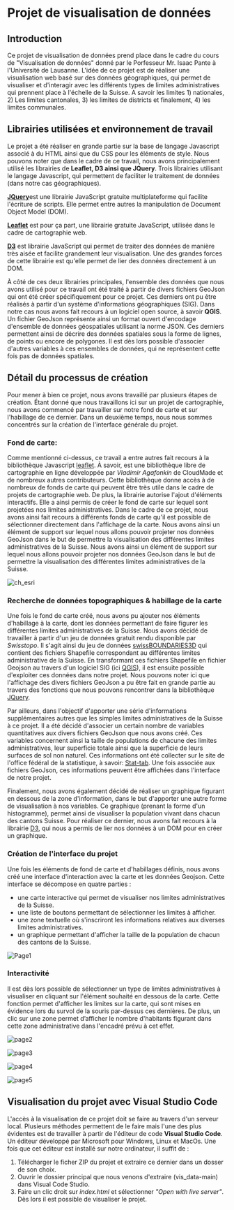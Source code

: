 # Projet de visualisation de données

## Introduction                                                                 

Ce projet de visualisation de données prend place dans le cadre du cours de "Visualisation de données" donné par le Porfesseur Mr. Isaac Pante à l'Université de Lausanne.
L'idée de ce projet est de réaliser une visualisation web basé sur des données géographiques, qui permet de visualiser et d'interagir avec les différents types de limites administratives qui prennent place à l'échelle de la Suisse. A savoir les limites 1) nationales, 2) Les limites cantonales, 3) les limites de districts et finalement, 4) les limites communales.




## Librairies utilisées et environnement de travail

Le projet a été réaliser en grande partie sur la base de langage Javascript associé à du HTML ainsi que du CSS pour les éléments de style. Nous pouvons noter que dans le cadre de ce travail, nous avons principalement utilisé les librairies de __Leaflet, D3 ainsi que JQuery__. Trois librairies utilisant le langage Javascript, qui permettent de faciliter le traitement de données (dans notre cas géographiques).

[__JQuery__](https://jquery.com/)est une librairie JavaScript gratuite multiplateforme qui facilite l'écriture de scripts. Elle permet entre autres la manipulation de Document Object Model (DOM). 

[__Leaflet__](https://leafletjs.com/) est pour ça part, une librairie gratuite JavaScript, utilisée dans le cadre de cartographie web.

[__D3__](https://d3js.org/) est librairie JavaScript qui permet de traiter des données de manière très aisée et facilite grandement leur visualisation. Une des grandes forces de cette librairie est qu'elle permet de lier des données directement à un DOM.

À côté de ces deux librairies principales, l'ensemble des données que nous avons utilisé pour ce travail ont été traité à partir de divers fichiers GeoJson qui ont été créer spécifiquement pour ce projet. Ces derniers ont pu être réalisés à partir d'un système d'informations géographiques (SIG). Dans notre cas nous avons fait recours à un logiciel open source, à savoir __QGIS__.
Un fichier GeoJson représente ainsi un format ouvert d'encodage d'ensemble de données géospatiales utilisant la norme JSON. Ces derniers permettent ainsi de décrire des données spatiales sous la forme de lignes, de points ou encore de polygones. Il est dès lors possible d'associer d'autres variables à ces ensembles de données, qui ne représentent cette fois pas de données spatiales.




## Détail du processus de création

Pour mener à bien ce projet, nous avons travaillé par plusieurs étapes de création. Étant donné que nous travaillons ici sur un projet de cartographie, nous avons commencé par travailler sur notre fond de carte et sur l'habillage de ce dernier. Dans un deuxième temps, nous nous sommes concentrés sur la création de l'interface générale du projet.




### Fond de carte: 

Comme mentionné ci-dessus, ce travail a entre autres fait recours à la bibliothèque Javascript [leaflet](https://leafletjs.com/). À savoir, est une bibliothèque libre de cartographie en ligne développée par _Vladimir Agafonkin_ de CloudMade et de nombreux autres contributeurs. Cette bibliothèque donne accès à de nombreux de fonds de carte qui peuvent être très utile dans le cadre de projets de cartographie web. De plus, la librairie autorise l'ajout d'éléments interactifs. Elle a ainsi permis de créer le fond de carte sur lequel sont projetées nos limites administratives. 
Dans le cadre de ce projet, nous avons ainsi fait recours à différents fonds de carte qu'il est possible de sélectionner directement dans l'affichage de la carte. Nous avons ainsi un élément de support sur lequel nous allons pouvoir projeter nos données GeoJson dans le but de permettre la visualisation des différentes limites administratives de la Suisse. Nous avons ainsi un élément de support sur lequel nous allons pouvoir projeter nos données GeoJson dans le but de permettre la visualisation des différentes limites administratives de la Suisse. 

![ch_esri](https://user-images.githubusercontent.com/81638170/148357329-06e40d3d-6615-4fc8-ad14-881efc3f9b9e.JPG)




### Recherche de données topographiques & habillage de la carte

Une fois le fond de carte créé, nous avons pu ajouter nos éléments d'habillage à la carte, dont les données permettant de faire figurer les différentes limites administratives de la Suisse. Nous avons décidé de travailler à partir d'un jeu de données gratuit rendu disponible par _Swisstopo_. Il s'agit ainsi du jeu de données [swissBOUNDARIES3D](https://www.swisstopo.admin.ch/fr/geodata/landscape/boundaries3d.html) qui contient des fichiers Shapefile correspondant au différentes limites administrative de la Suisse.
En transformant ces fichiers Shapefile en fichier Geojson au travers d'un logiciel SIG (ici [QGIS](https://www.qgis.org/fr/site/)), il est ensuite possible d'exploiter ces données dans notre projet. Nous pouvons noter ici que l'affichage des divers fichiers GeoJson a pu être fait en grande partie au travers des fonctions que nous pouvons rencontrer dans la bibliothèque [JQuery](https://jquery.com/).

Par ailleurs, dans l'objectif d'apporter une série d'informations supplémentaires autres que les simples limites administratives de la Suisse à ce projet. Il a été décidé d'associer un certain nombre de variables quantitatives aux divers fichiers GeoJson que nous avons créé. Ces variables concernent ainsi la taille de populations de chacune des limites administratives, leur superficie totale ainsi que la superficie de leurs surfaces de sol non naturel. Ces informations ont été collecter sur le site de l'office fédéral de la statistique, à savoir: [Stat-tab](https://www.bfs.admin.ch/bfs/fr/home/services/recherche/stat-tab-donnees-interactives.html). Une fois associée aux fichiers GeoJson, ces informations peuvent être affichées dans l'interface de notre projet.

Finalement, nous avons également décidé de réaliser un graphique figurant en dessous de la zone d'information, dans le but d'apporter une autre forme de visualisation à nos variables. Ce graphique (prenant la forme d'un histogramme), permet ainsi de visualiser la population vivant dans chacun des cantons Suisse. Pour réaliser ce dernier, nous avons fait recours à la librairie [D3](https://d3js.org/), qui nous a permis de lier nos données à un DOM pour en créer un graphique. 




### Création de l'interface du projet 

Une fois les éléments de fond de carte et d'habillages définis, nous avons créé une interface d'interaction avec la carte et les données Geojson. Cette interface se décompose en quatre parties :

-  une carte interactive qui permet de visualiser nos limites administratives de la Suisse.	
-  une liste de boutons permettant de sélectionner les limites à afficher.
-  une zone textuelle où s'inscriront les informations relatives aux diverses limites administratives.
-  un graphique permettant d'afficher la taille de la population de chacun des cantons de la Suisse.

![Page1](https://user-images.githubusercontent.com/81638170/172373243-16aac99f-0d73-433a-8240-ba34d90b2c27.png)




### Interactivité 
Il est dès lors possible de sélectionner un type de limites administratives à visualiser en cliquant sur l'élément souhaité en dessous de la carte. Cette fonction permet d'afficher les limites sur la carte, qui sont mises en évidence lors du survol de la souris par-dessus ces dernières. De plus, un clic sur une zone permet d’afficher le nombre d'habitants figurant dans cette zone administrative dans l'encadré prévu à cet effet.

![page2](https://user-images.githubusercontent.com/81638170/172373761-260e469e-24e0-4990-92c5-6cbcd80701b3.png)

![page3](https://user-images.githubusercontent.com/81638170/172373792-18becd89-ff24-4a59-9cac-d9012cbda7cd.png)

![page4](https://user-images.githubusercontent.com/81638170/172373822-74f92c0b-8442-4ba8-9ddd-6f0788fb2925.png)

![page5](https://user-images.githubusercontent.com/81638170/172373831-31c38097-79cf-423e-a3f1-91344f8a2024.png)




## Visualisation du projet avec **Visual Studio Code**

L'accès à la visualisation de ce projet doit se faire au travers d'un serveur local. Plusieurs méthodes permettent de le faire mais l'une des plus évidentes est de travailler à partir de l'éditeur de code **Visual Studio Code**. Un éditeur développé par Microsoft pour Windows, Linux et MacOs. Une fois que cet éditeur est installé sur notre ordinateur, il suffit de :

  1. Télécharger le ficher ZIP du projet et extraire ce dernier dans un dosser de son choix.
  2. Ouvrir le dossier principal que nous venons d'extraire (vis_data-main) dans Visual Code Studio.
  3. Faire un clic droit sur _index.html_ et sélectionner _"Open with live server"_. Dès lors il est possible de visualiser le projet.
